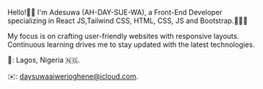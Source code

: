 Hello!👋🏾 I'm Adesuwa (AH-DAY-SUE-WA), a Front-End Developer specializing in React JS,Tailwind CSS, HTML, CSS, JS and Bootstrap.👩🏽‍💻 

My focus is on crafting user-friendly websites with responsive layouts. Continuous learning drives me to stay updated with the latest technologies.

📍: Lagos, Nigeria 🇳🇬.

✉️: daysuwaaiwerioghene@icloud.com.
<!--- 
Aiwerioghene/Aiwerioghene is a ✨ special ✨ repository because its `README.md` (this file) appears on your GitHub profile.
You can click the Preview link to take a look at your changes.
--->

